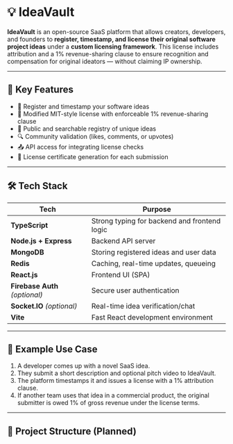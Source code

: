 # 💡 IdeaVault

**IdeaVault** is an open-source SaaS platform that allows creators, developers, and founders to **register, timestamp, and license their original software project ideas** under a **custom licensing framework**. This license includes attribution and a 1% revenue-sharing clause to ensure recognition and compensation for original ideators — without claiming IP ownership.

---

## 🚀 Key Features

- 📝 Register and timestamp your software ideas
- 🔐 Modified MIT-style license with enforceable 1% revenue-sharing clause
- 📜 Public and searchable registry of unique ideas
- 🔍 Community validation (likes, comments, or upvotes)
- 📤 API access for integrating license checks
- 🧾 License certificate generation for each submission

---

## 🛠️ Tech Stack

| Tech               | Purpose                                       |
|--------------------|-----------------------------------------------|
| **TypeScript**     | Strong typing for backend and frontend logic |
| **Node.js + Express** | Backend API server                        |
| **MongoDB**        | Storing registered ideas and user data       |
| **Redis**          | Caching, real-time updates, queueing         |
| **React.js**       | Frontend UI (SPA)                            |
| **Firebase Auth** *(optional)* | Secure user authentication     |
| **Socket.IO** *(optional)*     | Real-time idea verification/chat |
| **Vite**           | Fast React development environment           |

---

## 🧪 Example Use Case

1. A developer comes up with a novel SaaS idea.
2. They submit a short description and optional pitch video to IdeaVault.
3. The platform timestamps it and issues a license with a 1% attribution clause.
4. If another team uses that idea in a commercial product, the original submitter is owed 1% of gross revenue under the license terms.

---

## 📁 Project Structure (Planned)

